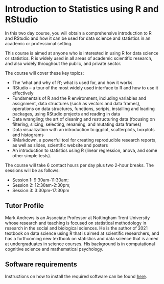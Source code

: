# Introduction to Statistics using R and RStudio

In this two day course, you will obtain a comprehensive introduction to R and RStudio and how it can be used for data science and statistics in an academic or professional setting.

This course is aimed at anyone who is interested in using R for data science or statistics. R is widely used in all areas of academic scientific research, and also widely throughout the public, and private sector.

The course will cover these key topics:

* The ‘what and why of R’; what is used for, and how it works.
* RStudio – a tour of the most widely used interface to R and how to use it effectively
* Fundamentals of R and the R environment, including variables and assignment, data structures (such as vectors and data frames), operations on data structures, functions, scripts, installing and loading packages, using RStudio projects and reading in data
* Data wrangling; the art of cleaning and restructuring data (focusing on filtering, slicing, selecting, renaming, and mutating data frames)
* Data visualization with an introduction to ggplot, scatterplots, boxplots and histograms
* RMarkdown, a powerful tool for creating reproducible research reports, as well as slides, scientific website and posters
* An introduction to statistics using R (linear regression, anova, and some other simple tests).

The course will take 6 contact hours per day plus two 2-hour breaks. The sessions will be as follows:

* Session 1: 9:30am-11:30am;
* Session 2: 12:30am-2:30pm;
* Session 3: 3:30pm-17:30pm

## Tutor Profile

Mark Andrews is an Associate Professor at Nottingham Trent University whose research and teaching is focused on statistical methodology in research in the social and biological sciences. He is the author of 2021 textbook on data science using R that is aimed at scientific researchers, and has a forthcoming new textbook on statistics and data science that is aimed at undergraduates in science courses. His background is in computational cognitive science and mathematical psychology.

## Software requirements

Instructions on how to install the required software can be found [here](software.md).
